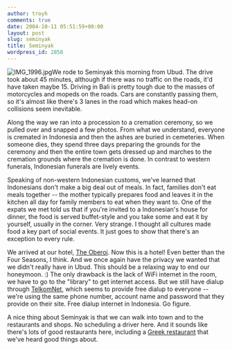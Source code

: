 ```yaml
---
author: troyh
comments: true
date: 2004-10-11 05:51:59+00:00
layout: post
slug: seminyak
title: Seminyak
wordpress_id: 2858
---
```


![IMG_1996.jpg](http://troyandgay.com/pix//IMG_1996.jpg)We rode to Seminyak this morning from Ubud. The drive took about 45 minutes, although if there was no traffic on the roads, it'd have taken maybe 15. Driving in Bali is pretty tough due to the masses of motorcycles and mopeds on the roads. Cars are constantly passing them, so it's almost like there's 3 lanes in the road which makes head-on collisions seem inevitable.

Along the way we ran into a procession to a cremation ceremony, so we pulled over and snapped a few photos. From what we understand, everyone is cremated in Indonesia and then the ashes are buried in cemeteries. When someone dies, they spend three days preparing the grounds for the ceremony and then the entire town gets dressed up and marches to the cremation grounds where the cremation is done. In contrast to western funerals, Indonesian funerals are lively events.

Speaking of non-western Indonesian customs, we've learned that Indonesians don't make a big deal out of meals. In fact, families don't eat meals together -- the mother typically prepares food and leaves it in the kitchen all day for family members to eat when they want to. One of the expats we met told us that if you're invited to a Indonesian's house for dinner, the food is served buffet-style and you take some and eat it by yourself, usually in the corner. Very strange. I thought all cultures made food a key part of social events. It just goes to show that there's an exception to every rule.

We arrived at our hotel, [The Oberoi](http://www.oberoihotels.com/resortdetails.asp?hi_id=19&hotelcode=TXL-OB-HBDPSOB&hl_id=5). Now this is a hotel! Even better than the Four Seasons, I think. And we once again have the privacy we wanted that we didn't really have in Ubud. This should be a relaxing way to end our honeymoon. :)  The only drawback is the lack of WiFi internet in the room, we have to go to the "library" to get internet access. But we still have dialup through [TelkomNet](http://www.telkom.net.id/), which seems to provide free dialup to everyone -- we're using the same phone number, account name and password that they provide on their site. Free dialup internet in Indonesia. Go figure.

A nice thing about Seminyak is that we can walk into town and to the restaurants and shops. No scheduling a driver here. And it sounds like there's lots of good restaurants here, including a [Greek restaurant](http://www.indomykonos.com/) that we've heard good things about.
